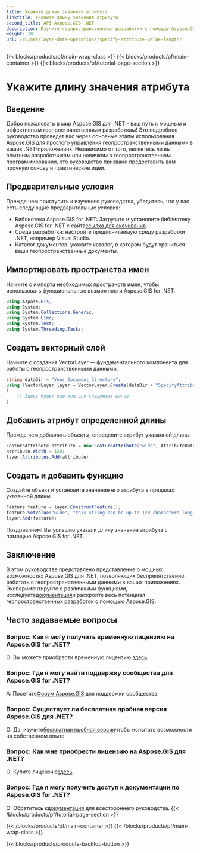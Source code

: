 ```yaml
---
title: Укажите длину значения атрибута
linktitle: Укажите длину значения атрибута
second_title: API Aspose.GIS .NET
description: Изучите геопространственные разработки с помощью Aspose.GIS для .NET. Легко управляйте пространственными данными и манипулируйте ими в своих приложениях .NET.
weight: 18
url: /ru/net/layer-data-operations/specify-attribute-value-length/
---
```


{{< blocks/products/pf/main-wrap-class >}}
{{< blocks/products/pf/main-container >}}
{{< blocks/products/pf/tutorial-page-section >}}

# Укажите длину значения атрибута

## Введение
Добро пожаловать в мир Aspose.GIS для .NET – ваш путь к мощным и эффективным геопространственным разработкам! Это подробное руководство проведет вас через основные этапы использования Aspose.GIS для простого управления геопространственными данными в ваших .NET-приложениях. Независимо от того, являетесь ли вы опытным разработчиком или новичком в геопространственном программировании, это руководство призвано предоставить вам прочную основу и практические идеи.
## Предварительные условия
Прежде чем приступить к изучению руководства, убедитесь, что у вас есть следующие предварительные условия:
-  Библиотека Aspose.GIS for .NET: Загрузите и установите библиотеку Aspose.GIS for .NET с сайта[ссылка для скачивания](https://releases.aspose.com/gis/net/).
- Среда разработки: настройте предпочитаемую среду разработки .NET, например Visual Studio.
- Каталог документов: укажите каталог, в котором будут храниться ваши геопространственные документы.
## Импортировать пространства имен
Начните с импорта необходимых пространств имен, чтобы использовать функциональные возможности Aspose.GIS for .NET:
```csharp
using Aspose.Gis;
using System;
using System.Collections.Generic;
using System.Linq;
using System.Text;
using System.Threading.Tasks;
```
## Создать векторный слой
Начните с создания VectorLayer — фундаментального компонента для работы с геопространственными данными.
```csharp
string dataDir = "Your Document Directory";
using (VectorLayer layer = VectorLayer.Create(dataDir + "SpecifyAttributeValueLength_out.shp", Drivers.Shapefile))
{
    // Здесь будет ваш код для следующих шагов.
}
```
## Добавить атрибут определенной длины
Прежде чем добавлять объекты, определите атрибут указанной длины.
```csharp
FeatureAttribute attribute = new FeatureAttribute("wide", AttributeDataType.String);
attribute.Width = 120;
layer.Attributes.Add(attribute);
```
## Создать и добавить функцию
Создайте объект и установите значение его атрибута в пределах указанной длины.
```csharp
Feature feature = layer.ConstructFeature();
feature.SetValue("wide", "this string can be up to 120 characters long now.");
layer.Add(feature);
```
Поздравляем! Вы успешно указали длину значения атрибута с помощью Aspose.GIS for .NET.
## Заключение
 В этом руководстве представлено представление о мощных возможностях Aspose.GIS для .NET, позволяющих беспрепятственно работать с геопространственными данными в ваших приложениях. Экспериментируйте с различными функциями, исследуйте[документация](https://reference.aspose.com/gis/net/)и раскройте весь потенциал геопространственных разработок с помощью Aspose.GIS.
## Часто задаваемые вопросы
### Вопрос: Как я могу получить временную лицензию на Aspose.GIS for .NET?
 О: Вы можете приобрести временную лицензию.[здесь](https://purchase.aspose.com/temporary-license/).
### Вопрос: Где я могу найти поддержку сообщества для Aspose.GIS for .NET?
 А: Посетите[Форум Aspose.GIS](https://forum.aspose.com/c/gis/33) для поддержки сообщества.
### Вопрос: Существует ли бесплатная пробная версия Aspose.GIS для .NET?
 О: Да, изучите[бесплатная пробная версия](https://releases.aspose.com/)чтобы испытать возможности на собственном опыте.
### Вопрос: Как мне приобрести лицензию на Aspose.GIS для .NET?
 О: Купите лицензию[здесь](https://purchase.aspose.com/buy).
### Вопрос: Где я могу получить доступ к документации по Aspose.GIS for .NET?
 О: Обратитесь к[документация](https://reference.aspose.com/gis/net/) для всестороннего руководства.
{{< /blocks/products/pf/tutorial-page-section >}}

{{< /blocks/products/pf/main-container >}}
{{< /blocks/products/pf/main-wrap-class >}}

{{< blocks/products/products-backtop-button >}}
